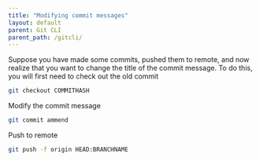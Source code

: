 ```yaml
---
title: "Modifying commit messages"
layout: default
parent: Git CLI
parent_path: /gitcli/
---
```


Suppose you have made some commits, pushed them to remote, and now realize that you want to change the title of the commit message. To do this, you will first need to check out the old commit
```bash
git checkout COMMITHASH
```

Modify the commit message
```bash
git commit ammend
```

Push to remote
```bash
git push -f origin HEAD:BRANCHNAME
```